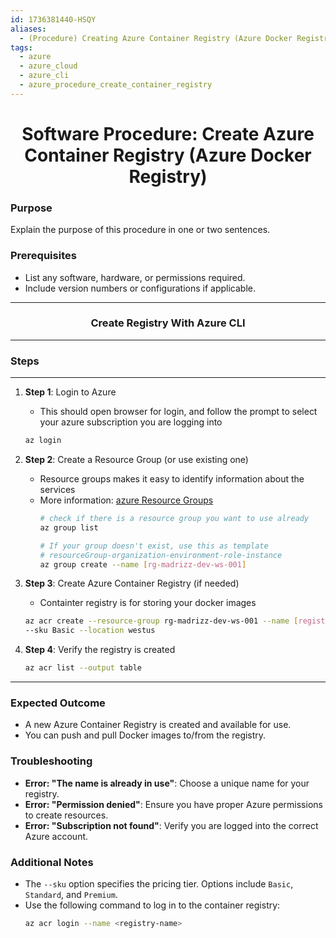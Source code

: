 ```yaml
---
id: 1736381440-HSQY
aliases:
  - (Procedure) Creating Azure Container Registry (Azure Docker Registry)
tags:
  - azure
  - azure_cloud
  - azure_cli
  - azure_procedure_create_container_registry
---
```



<center>
<h1>Software Procedure: Create Azure Container Registry (Azure Docker Registry) </h1>
</center>


### Purpose
Explain the purpose of this procedure in one or two sentences.

### Prerequisites
- List any software, hardware, or permissions required.
- Include version numbers or configurations if applicable.


<center>
  <hr>
  <h3>Create Registry With Azure CLI</h3>
  <hr>
</center>

### Steps
---
1. **Step 1**: Login to Azure
    - This should open browser for login, and follow the prompt to select
      your azure subscription you are logging into
    ```bash
    az login
    ```

2. **Step 2**: Create a Resource Group (or use existing one)
   - Resource groups makes it easy to identify information about the services
   - More information: [azure Resource Groups](azure/azure_cli/1734973457-JXGY.md)
     ```bash
     # check if there is a resource group you want to use already
     az group list

     # If your group doesn't exist, use this as template
     # resourceGroup-organization-environment-role-instance
     az group create --name [rg-madrizz-dev-ws-001]
     ```

3. **Step 3**: Create Azure Container Registry (if needed)
    - Containter registry is for storing your docker images
    ```bash
    az acr create --resource-group rg-madrizz-dev-ws-001 --name [registryName] \
    --sku Basic --location westus
    ```

4. **Step 4**: Verify the registry is created
     ```bash
     az acr list --output table
     ```


---

### Expected Outcome
- A new Azure Container Registry is created and available for use.
- You can push and pull Docker images to/from the registry.

### Troubleshooting
- **Error: "The name is already in use"**: Choose a unique name for your registry.
- **Error: "Permission denied"**: Ensure you have proper Azure permissions to create resources.
- **Error: "Subscription not found"**: Verify you are logged into the correct Azure account.

### Additional Notes
- The `--sku` option specifies the pricing tier. Options include `Basic`, `Standard`, and `Premium`.
- Use the following command to log in to the container registry:
  ```bash
  az acr login --name <registry-name>

